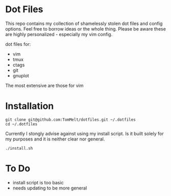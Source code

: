 Dot Files
=========
This repo contains my collection of shamelessly stolen dot files and config options. Feel free to borrow ideas or the whole thing. Please be aware these are highly personalized - especially my vim config.

dot files for:
- vim
- tmux
- ctags
- git
- gnuplot

The most extensive are those for vim

Installation
============

    git clone git@github.com:TomMelt/dotfiles.git ~/.dotfiles
    cd ~/.dotfiles

Currently I stongly advise against using my install script. Is it built solely for my purposes and it is neither clear nor general.

    ./install.sh

To Do
=====
- install script is too basic
- needs updating to be more general
